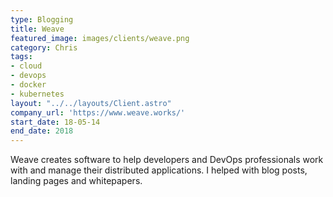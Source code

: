 ```yaml
---
type: Blogging
title: Weave
featured_image: images/clients/weave.png
category: Chris
tags:
- cloud
- devops
- docker
- kubernetes
layout: "../../layouts/Client.astro"
company_url: 'https://www.weave.works/'
start_date: 18-05-14
end_date: 2018
---
```


Weave creates software to help developers and DevOps professionals work with and manage their distributed applications. I helped with blog posts, landing pages and whitepapers.
